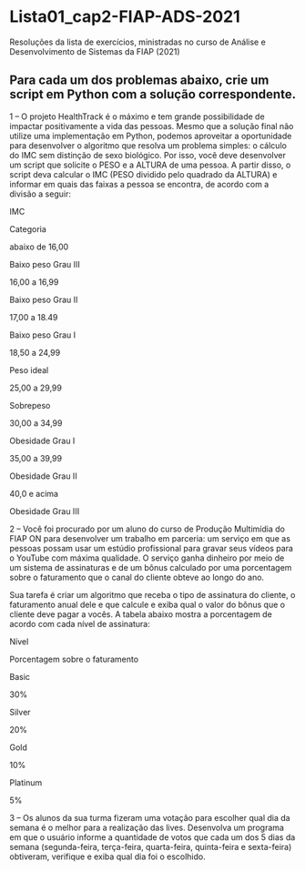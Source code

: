 # Lista01_cap2-FIAP-ADS-2021
Resoluções da lista de exercícios, ministradas no curso de Análise e Desenvolvimento de Sistemas da FIAP (2021)

## Para cada um dos problemas abaixo, crie um script em Python com a solução correspondente.

1 – O projeto HealthTrack é o máximo e tem grande possibilidade de impactar positivamente a vida das pessoas. Mesmo que a solução final não utilize uma implementação em Python, podemos aproveitar a oportunidade para desenvolver o algoritmo que resolva um problema simples: o cálculo do IMC sem distinção de sexo biológico. Por isso, você deve desenvolver um script que solicite o PESO e a ALTURA de uma pessoa. A partir disso, o script deva calcular o IMC (PESO dividido pelo quadrado da ALTURA) e informar em quais das faixas a pessoa se encontra, de acordo com a divisão a seguir:

IMC
	

Categoria

abaixo de 16,00
	

Baixo peso Grau III

16,00 a 16,99
	

Baixo peso Grau II

17,00 a 18.49
	

Baixo peso Grau I

18,50 a 24,99
	

Peso ideal

25,00 a 29,99
	

Sobrepeso

30,00 a 34,99
	

Obesidade Grau I

35,00 a 39,99
	

Obesidade Grau II

40,0 e acima
	

Obesidade Grau III

 

2 – Você foi procurado por um aluno do curso de Produção Multimídia do FIAP ON para desenvolver um trabalho em parceria: um serviço em que as pessoas possam usar um estúdio profissional para gravar seus vídeos para o YouTube com máxima qualidade. O serviço ganha dinheiro por meio de um sistema de assinaturas e de um bônus calculado por uma porcentagem sobre o faturamento que o canal do cliente obteve ao longo do ano.

Sua tarefa é criar um algoritmo que receba o tipo de assinatura do cliente, o faturamento anual dele e que calcule e exiba qual o valor do bônus que o cliente deve pagar a vocês. A tabela abaixo mostra a porcentagem de acordo com cada nível de assinatura:

Nível
	

Porcentagem sobre o faturamento

Basic
	

30%

Silver
	

20%

Gold
	

10%

Platinum
	

5%

 

3 – Os alunos da sua turma fizeram uma votação para escolher qual dia da semana é o melhor para a realização das lives. Desenvolva um programa em que o usuário informe a quantidade de votos que cada um dos 5 dias da semana (segunda-feira, terça-feira, quarta-feira, quinta-feira e sexta-feira) obtiveram, verifique e exiba qual dia foi o escolhido.
